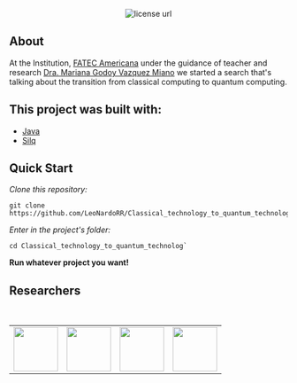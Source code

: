 <p align="center">
  <a>
    <img alt="license url" src="https://img.shields.io/badge/License-GPL--3.0-green?style=for-the-badge&labelColor=1C1E26&color=FDDE4A">
  </a>
</p>

## About

<a>At the Institution, [FATEC Americana](https://www.fatec.edu.br/) under the guidance of teacher and research [Dra. Mariana Godoy Vazquez Miano](http://lattes.cnpq.br/1666058085031027) we started a search that's talking about the transition from classical computing to quantum computing.</a>

<!--
## Tests
-->

## This project was built with: 

- [Java](https://www.java.com/pt-BR/)
- [Silq](https://silq.ethz.ch/)

## Quick Start
*Clone this repository:*
 ```
 git clone https://github.com/LeoNardoRR/Classical_technology_to_quantum_technology.git
 ```
*Enter in the project's folder:*
 ```
 cd Classical_technology_to_quantum_technolog`
 ```
 
**Run whatever project you want!**
 
<!--
## 🧾	License
-->

## Researchers

<table>
  <tbody>
    <tr>
      <td align="center" valign="middle">
        <a href="http://lattes.cnpq.br/1666058085031027" target="_blank">
          <img width="80px" src="http://servicosweb.cnpq.br/wspessoa/servletrecuperafoto?tipo=1&id=K4757651T6">
        </a>
      </td>
      <br>
      <td align="center" valign="middle">
        <a href="https://github.com/erickgalvao04" target="_blank">
          <img width="80px" src="">
        </a>
      </td>
        <td align="center" valign="middle">
        <a href="https://github.com/LeoNardoRR" target="_blank">
          <img width="80px" src="Aspose.Words.b5aca02b-b3f4-482c-949b-5c4589a69131.001.jpeg">
        </a>
      </td>
       <td align="center" valign="middle">
        <a href="https://github.com/stheffani" target="_blank">
          <img width="80px" src="">
        </a>
      </td>
    </tr>
  </tbody>
</table>
